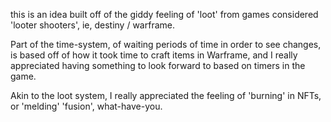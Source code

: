 this is an idea built off of the giddy feeling of 'loot' from games considered 'looter shooters', ie, destiny / warframe.

Part of the time-system, of waiting periods of time in order to see changes, is based off of how it took time to craft items in Warframe, and I really appreciated having something to look forward to based on timers in the game.

Akin to the loot system, I really appreciated the feeling of 'burning' in NFTs, or 'melding' 'fusion', what-have-you. 